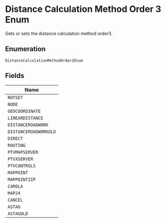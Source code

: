 
# Distance Calculation Method Order 3 Enum

Gets or sets the distance calculation method order3.

## Enumeration

`DistanceCalculationMethodOrder3Enum`

## Fields

| Name |
|  --- |
| `NOTSET` |
| `NODE` |
| `GEOCOORDINATE` |
| `LINEARDISTANCE` |
| `DISTANCEROADWORK` |
| `DISTANCEROADWORKOLD` |
| `DIRECT` |
| `ROUTING` |
| `PTVMAPSERVER` |
| `PTVXSERVER` |
| `PTVCONTROLS` |
| `MAPPOINT` |
| `MAPPOINTZIP` |
| `CAROLA` |
| `MAP24` |
| `CANCEL` |
| `ASTAG` |
| `ASTAGOLD` |

